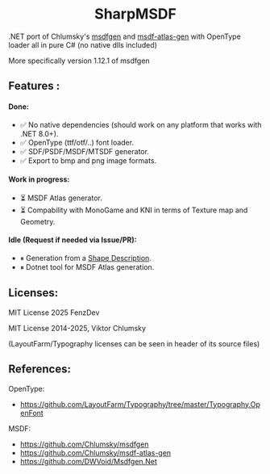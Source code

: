 ﻿<h1 align="center">SharpMSDF</h1>

.NET port of Chlumsky's [msdfgen](https://github.com/Chlumsky/msdfgen) and [msdf-atlas-gen](https://github.com/Chlumsky/msdfgen) with OpenType loader all in pure C# (no native dlls included) 

More specifically version 1.12.1 of msdfgen

## Features :
#### Done:
- ✅ No native dependencies (should work on any platform that works with .NET 8.0+).
- ✅ OpenType (ttf/otf/..) font loader.
- ✅ SDF/PSDF/MSDF/MTSDF generator.
- ✅ Export to bmp and png image formats.
#### Work in progress:
- ⏳ MSDF Atlas generator.
- ⏳ Compability with MonoGame and KNI in terms of Texture map and Geometry.
#### Idle (Request if needed via Issue/PR): 
- ⏸ Generation from a [Shape Description](https://github.com/Chlumsky/msdfgen?tab=readme-ov-file#shape-description-syntax).
- ⏸ Dotnet tool for MSDF Atlas generation.


## Licenses:

MIT License 2025 FenzDev

MIT License 2014-2025, Viktor Chlumsky

(LayoutFarm/Typography licenses can be seen in header of its source files) 


## References:

OpenType: 
- https://github.com/LayoutFarm/Typography/tree/master/Typography.OpenFont

MSDF:
- https://github.com/Chlumsky/msdfgen
- https://github.com/Chlumsky/msdf-atlas-gen
- https://github.com/DWVoid/Msdfgen.Net